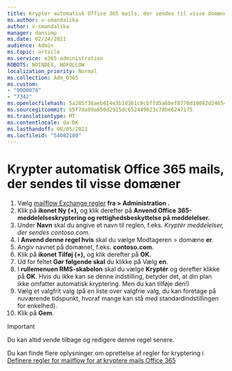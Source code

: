 ```yaml
---
title: Krypter automatisk Office 365 mails, der sendes til visse domæner
ms.author: v-smandalika
author: v-smandalika
manager: dansimp
ms.date: 02/24/2021
audience: Admin
ms.topic: article
ms.service: o365-administration
ROBOTS: NOINDEX, NOFOLLOW
localization_priority: Normal
ms.collection: Adm_O365
ms.custom:
- "9000078"
- "7342"
ms.openlocfilehash: 5a285f36aeb814e3b1d361c8cbffd5a6bef0770d10082d24654c7bbda59ce65b
ms.sourcegitcommit: b5f7da89a650d2915dc652449623c78be6247175
ms.translationtype: MT
ms.contentlocale: da-DK
ms.lasthandoff: 08/05/2021
ms.locfileid: "54082180"
---
```

# <a name="automatically-encrypt-office-365-email-messages-sent-to-certain-domains"></a>Krypter automatisk Office 365 mails, der sendes til visse domæner

1. Vælg [mailflow Exchange regler](https://outlook.office365.com/ecp/) **fra > Administration .** 
2. Klik på **ikonet Ny (+),** og klik derefter på **Anvend Office 365-meddelelseskryptering og rettighedsbeskyttelse på meddelelser.**
3. Under **Navn** skal du angive et navn til reglen, f.eks. *Kryptér meddelelser, der sendes contoso.com*.
4. I **Anvend denne regel hvis** skal du vælge Modtageren > domæne **er**. 
5. Angiv navnet på domænet, f.eks. **contoso.com**.
6. Klik på **ikonet Tilføj (+),** og klik derefter på **OK.**
7. Ud for feltet **Gør følgende skal** du klikke på Vælg **en**. 
8. I **rullemenuen RMS-skabelon** skal du vælge **Kryptér** og derefter klikke på **OK**. Hvis du ikke kan se denne indstilling, betyder det, at din plan ikke omfatter automatisk kryptering. Men du kan tilføje den!)
9. Vælg et valgfrit valg (på en liste over valgfrie valg, du kan foretage på nuværende tidspunkt, hvoraf mange kan stå med standardindstillingen for enkelhed).
10. Klik på **Gem**.

> [!IMPORTANT]
> Du kan altid vende tilbage og redigere denne regel senere.

Du kan finde flere oplysninger om oprettelse af regler for kryptering i [Definere regler for mailflow for at kryptere mails Office 365](https://docs.microsoft.com/microsoft-365/compliance/define-mail-flow-rules-to-encrypt-email)